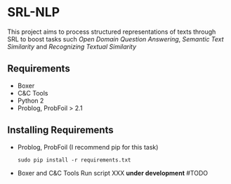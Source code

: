 # SRL-NLP

This project aims to process structured representations of texts through SRL to boost tasks such _Open Domain Question Answering_, _Semantic Text Similarity_ and _Recognizing Textual Similarity_

## Requirements
* Boxer
* C&C Tools
* Python 2
* Problog, ProbFoil > 2.1

## Installing Requirements
* Problog, ProbFoil (I recommend pip for this task)
    ```shell
    sudo pip install -r requirements.txt
    ```
* Boxer and C&C Tools
    Run script XXX __under development__ #TODO